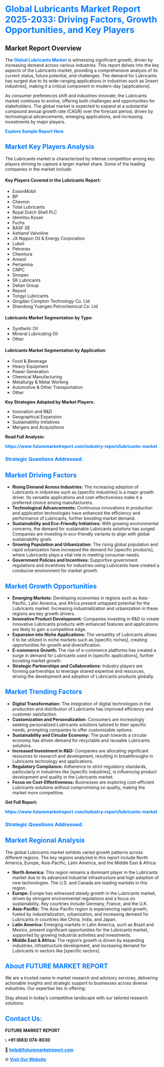 <h1 style="color: #007BFF;">Global Lubricants Market Report 2025-2033: Driving Factors, Growth Opportunities, and Key Players</h1>

<section id="overview">
<h2>Market Report Overview</h2>
<p>The <a href="https://www.futuremarketreport.com/industry-report/lubricants-market" style="color: #007BFF; text-decoration: none;"><strong>Global Lubricants Market</strong></a> is witnessing significant growth, driven by increasing demand across various industries. This report delves into the key aspects of the Lubricants market, providing a comprehensive analysis of its current status, future potential, and challenges. The demand for Lubricants has surged due to its wide-ranging applications in industries such as [insert industries], making it a critical component in modern-day [applications].</p>
<p>As consumer preferences shift and industries innovate, the Lubricants market continues to evolve, offering both challenges and opportunities for stakeholders. The global market is expected to expand at a substantial compound annual growth rate (CAGR) over the forecast period, driven by technological advancements, emerging applications, and increasing investments by major players.</p>
</section>

<section id="overview">
<p><a href="https://www.futuremarketreport.com/request-sample/reportId=102934" style="color: #007BFF; text-decoration: none;"><strong>Explore Sample Report Here</strong></a></p>
</section>

<section id="key-players">
<h2 style="color: #007BFF;">Market Key Players Analysis</h2>
<p>The Lubricants market is characterized by intense competition among key players striving to capture a larger market share. Some of the leading companies in the market include:</p>
<h4>Key Players Covered in the Lubricants Report:</h4>
<ul><li>ExxonMobil</li><li>BP</li><li>Chevron</li><li>Total Lubricants</li><li>Royal Dutch Shell PLC</li><li>Idemitsu Kosan</li><li>Fuchs</li><li>BASF SE</li><li>Ashland Valvoline</li><li>JX Nippon Oil &amp; Energy Corporation</li><li>Lukoil</li><li>Petronas</li><li>Chemtura</li><li>Amsoil</li><li>Pertamina</li><li>CNPC</li><li>Sinopec</li><li>SK Lubricants</li><li>Delian Group</li><li>Repsol</li><li>Tongyi Lubricants</li><li>Qingdao Compton Technology Co. Ltd</li><li>Shandong Yuangen Petrochemical Co. Ltd</li></ul>
<h4>Lubricants Market Segmentation by Type:</h4>
<ul><li>Synthetic Oil</li><li>Mineral Lubricating Oil</li><li>Other</li></ul>

<h4>Lubricants Market Segmentation by Application:</h4>
<ul><li>Food &amp; Beverage</li><li>Heavy Equipment</li><li>Power Generation</li><li>Chemical Manufacturing</li><li>Metallurgy &amp; Metal Working</li><li>Automotive &amp; Other Transportation</li><li>Other</li></ul>
<p><strong>Key Strategies Adopted by Market Players:</strong></p>
<ul>
<li>Innovation and R&D</li>
<li>Geographical Expansion</li>
<li>Sustainability Initiatives</li>
<li>Mergers and Acquisitions</li>
</ul>
</section>

<section>
<p><strong>Read Full Analysis: </strong></p><a href="https://www.futuremarketreport.com/industry-report/lubricants-market" style="color: #007BFF; text-decoration: none;"><strong>https://www.futuremarketreport.com/industry-report/lubricants-market</strong></a>
<h3 style="color: #007BFF;">Strategic Questions Addressed:</h3>
</section>

<section id="driving-factors">
<h2 style="color: #007BFF;">Market Driving Factors</h2>
<ul>
<li><strong>Rising Demand Across Industries:</strong> The increasing adoption of Lubricants in industries such as [specific industries] is a major growth driver. Its versatile applications and cost-effectiveness make it a preferred choice among manufacturers.</li>
<li><strong>Technological Advancements:</strong> Continuous innovations in production and application technologies have enhanced the efficiency and performance of Lubricants, further boosting market demand.</li>
<li><strong>Sustainability and Eco-Friendly Initiatives:</strong> With growing environmental concerns, the demand for sustainable Lubricants solutions has surged. Companies are investing in eco-friendly variants to align with global sustainability goals.</li>
<li><strong>Growing Population and Urbanization:</strong> The rising global population and rapid urbanization have increased the demand for [specific products], where Lubricants plays a vital role in meeting consumer needs.</li>
<li><strong>Government Policies and Incentives:</strong> Supportive government regulations and incentives for industries using Lubricants have created a conducive environment for market growth.</li>
</ul>
</section>

<section id="growth-opportunities">
<h2 style="color: #007BFF;">Market Growth Opportunities</h2>
<ul>
<li><strong>Emerging Markets:</strong> Developing economies in regions such as Asia-Pacific, Latin America, and Africa present untapped potential for the Lubricants market. Increasing industrialization and urbanization in these regions are key growth drivers.</li>
<li><strong>Innovative Product Development:</strong> Companies investing in R&D to create innovative Lubricants products with enhanced features and applications are likely to gain a competitive edge.</li>
<li><strong>Expansion into Niche Applications:</strong> The versatility of Lubricants allows it to be utilized in niche markets such as [specific niches], creating opportunities for growth and diversification.</li>
<li><strong>E-commerce Growth:</strong> The rise of e-commerce platforms has created a surge in demand for Lubricants used in [specific applications], further boosting market growth.</li>
<li><strong>Strategic Partnerships and Collaborations:</strong> Industry players are forming partnerships to leverage shared expertise and resources, driving the development and adoption of Lubricants products globally.</li>
</ul>
</section>

<section id="trending-factors">
<h2 style="color: #007BFF;">Market Trending Factors</h2>
<ul>
<li><strong>Digital Transformation:</strong> The integration of digital technologies in the production and distribution of Lubricants has improved efficiency and customer satisfaction.</li>
<li><strong>Customization and Personalization:</strong> Consumers are increasingly seeking personalized Lubricants solutions tailored to their specific needs, prompting companies to offer customizable options.</li>
<li><strong>Sustainability and Circular Economy:</strong> The push towards a circular economy has driven demand for recyclable and reusable Lubricants solutions.</li>
<li><strong>Increased Investment in R&D:</strong> Companies are allocating significant resources to research and development, resulting in breakthroughs in Lubricants technology and applications.</li>
<li><strong>Regulatory Compliance:</strong> Adherence to strict regulatory standards, particularly in industries like [specific industries], is influencing product development and quality in the Lubricants market.</li>
<li><strong>Focus on Cost-Effectiveness:</strong> Businesses are exploring cost-efficient Lubricants solutions without compromising on quality, making the market more competitive.</li>
</ul>
</section>

<section>
<p><strong>Get Full Report: </strong></p><a href="https://www.futuremarketreport.com/industry-report/lubricants-market" style="color: #007BFF; text-decoration: none;"><strong>https://www.futuremarketreport.com/industry-report/lubricants-market</strong></a>
<h3 style="color: #007BFF;">Strategic Questions Addressed:</h3>
</section>


<section id="regional-analysis">
<h2 style="color: #007BFF;">Market Regional Analysis</h2>
<p>The global Lubricants market exhibits varied growth patterns across different regions. The key regions analyzed in this report include North America, Europe, Asia-Pacific, Latin America, and the Middle East & Africa:</p>
<ul>
<li><strong>North America:</strong> This region remains a dominant player in the Lubricants market due to its advanced industrial infrastructure and high adoption of new technologies. The U.S. and Canada are leading markets in this region.</li>
<li><strong>Europe:</strong> Europe has witnessed steady growth in the Lubricants market, driven by stringent environmental regulations and a focus on sustainability. Key countries include Germany, France, and the U.K.</li>
<li><strong>Asia-Pacific:</strong> The Asia-Pacific region is experiencing rapid growth, fueled by industrialization, urbanization, and increasing demand for Lubricants in countries like China, India, and Japan.</li>
<li><strong>Latin America:</strong> Emerging markets in Latin America, such as Brazil and Mexico, present significant opportunities for the Lubricants market, supported by growing industrial activities and investments.</li>
<li><strong>Middle East & Africa:</strong> The region’s growth is driven by expanding industries, infrastructure development, and increasing demand for Lubricants in sectors like [specific sectors].</li>
</ul>
</section>

<footer>
<h2 style="color: #007BFF;">About FUTURE MARKET REPORT</h2>
<p>We are a trusted name in market research and advisory services, delivering actionable insights and strategic support to businesses across diverse industries. Our expertise lies in offering:</p>

<p>Stay ahead in today’s competitive landscape with our tailored research solutions.</p>

<h2 style="color: #007BFF;">Contact Us:</h2>
<p><strong>FUTURE MARKET REPORT</strong></p>
<p>📞 <strong>+91 (883) 074-8030</strong></p>
<p>📧 <strong><a href="mailto:help@futuremarketreport.com" style="color: #007BFF;">help@futuremarketreport.com</a></strong></p>
<p>🌐 <strong><a href="https://www.futuremarketreport.com/" style="color: #007BFF;">Visit Our Website</a></strong></p>
</footer>